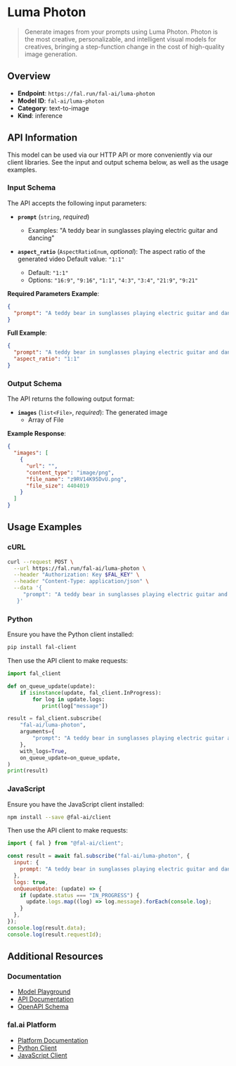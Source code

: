# Luma Photon

> Generate images from your prompts using Luma Photon. Photon is the most creative, personalizable, and intelligent visual models for creatives, bringing a step-function change in the cost of high-quality image generation.


## Overview

- **Endpoint**: `https://fal.run/fal-ai/luma-photon`
- **Model ID**: `fal-ai/luma-photon`
- **Category**: text-to-image
- **Kind**: inference


## API Information

This model can be used via our HTTP API or more conveniently via our client libraries.
See the input and output schema below, as well as the usage examples.


### Input Schema

The API accepts the following input parameters:


- **`prompt`** (`string`, _required_)
  - Examples: "A teddy bear in sunglasses playing electric guitar and dancing"

- **`aspect_ratio`** (`AspectRatioEnum`, _optional_):
  The aspect ratio of the generated video Default value: `"1:1"`
  - Default: `"1:1"`
  - Options: `"16:9"`, `"9:16"`, `"1:1"`, `"4:3"`, `"3:4"`, `"21:9"`, `"9:21"`



**Required Parameters Example**:

```json
{
  "prompt": "A teddy bear in sunglasses playing electric guitar and dancing"
}
```

**Full Example**:

```json
{
  "prompt": "A teddy bear in sunglasses playing electric guitar and dancing",
  "aspect_ratio": "1:1"
}
```


### Output Schema

The API returns the following output format:

- **`images`** (`list<File>`, _required_):
  The generated image
  - Array of File



**Example Response**:

```json
{
  "images": [
    {
      "url": "",
      "content_type": "image/png",
      "file_name": "z9RV14K95DvU.png",
      "file_size": 4404019
    }
  ]
}
```


## Usage Examples

### cURL

```bash
curl --request POST \
  --url https://fal.run/fal-ai/luma-photon \
  --header "Authorization: Key $FAL_KEY" \
  --header "Content-Type: application/json" \
  --data '{
     "prompt": "A teddy bear in sunglasses playing electric guitar and dancing"
   }'
```

### Python

Ensure you have the Python client installed:

```bash
pip install fal-client
```

Then use the API client to make requests:

```python
import fal_client

def on_queue_update(update):
    if isinstance(update, fal_client.InProgress):
        for log in update.logs:
           print(log["message"])

result = fal_client.subscribe(
    "fal-ai/luma-photon",
    arguments={
        "prompt": "A teddy bear in sunglasses playing electric guitar and dancing"
    },
    with_logs=True,
    on_queue_update=on_queue_update,
)
print(result)
```

### JavaScript

Ensure you have the JavaScript client installed:

```bash
npm install --save @fal-ai/client
```

Then use the API client to make requests:

```javascript
import { fal } from "@fal-ai/client";

const result = await fal.subscribe("fal-ai/luma-photon", {
  input: {
    prompt: "A teddy bear in sunglasses playing electric guitar and dancing"
  },
  logs: true,
  onQueueUpdate: (update) => {
    if (update.status === "IN_PROGRESS") {
      update.logs.map((log) => log.message).forEach(console.log);
    }
  },
});
console.log(result.data);
console.log(result.requestId);
```


## Additional Resources

### Documentation

- [Model Playground](https://fal.ai/models/fal-ai/luma-photon)
- [API Documentation](https://fal.ai/models/fal-ai/luma-photon/api)
- [OpenAPI Schema](https://fal.ai/api/openapi/queue/openapi.json?endpoint_id=fal-ai/luma-photon)

### fal.ai Platform

- [Platform Documentation](https://docs.fal.ai)
- [Python Client](https://docs.fal.ai/clients/python)
- [JavaScript Client](https://docs.fal.ai/clients/javascript)
